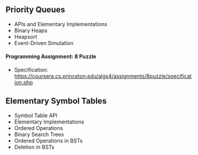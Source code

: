 ## Priority Queues
- APIs and Elementary Implementations
- Binary Heaps
- Heapsort
- Event-Driven Simulation

#### Programming Assignment: 8 Puzzle
- Specification: https://coursera.cs.princeton.edu/algs4/assignments/8puzzle/specification.php

## Elementary Symbol Tables
- Symbol Table API
- Elementary Implementations
- Ordered Operations
- Binary Search Trees
- Ordered Operations in BSTs
- Deletion in BSTs

